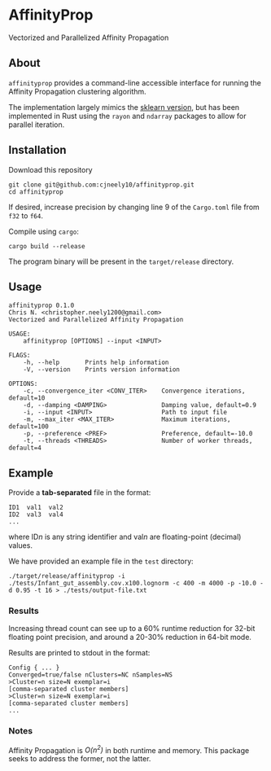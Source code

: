 # AffinityProp
Vectorized and Parallelized Affinity Propagation

## About

`affinityprop` provides a command-line accessible interface for running the Affinity Propagation
clustering algorithm.

The implementation largely mimics the [sklearn version](https://scikit-learn.org/stable/modules/generated/sklearn.cluster.AffinityPropagation.html),
but has been implemented in Rust using the `rayon` and `ndarray` packages to allow for parallel iteration.

## Installation

Download this repository

```shell
git clone git@github.com:cjneely10/affinityprop.git
cd affinityprop
```

If desired, increase precision by changing line 9 of the `Cargo.toml` file from `f32` to `f64`. 

Compile using `cargo`:

```shell
cargo build --release
```

The program binary will be present in the `target/release` directory.

## Usage

```text
affinityprop 0.1.0
Chris N. <christopher.neely1200@gmail.com>
Vectorized and Parallelized Affinity Propagation

USAGE:
    affinityprop [OPTIONS] --input <INPUT>

FLAGS:
    -h, --help       Prints help information
    -V, --version    Prints version information

OPTIONS:
    -c, --convergence_iter <CONV_ITER>    Convergence iterations, default=10
    -d, --damping <DAMPING>               Damping value, default=0.9
    -i, --input <INPUT>                   Path to input file
    -m, --max_iter <MAX_ITER>             Maximum iterations, default=100
    -p, --preference <PREF>               Preference, default=-10.0
    -t, --threads <THREADS>               Number of worker threads, default=4
```

## Example

Provide a **tab-separated** file in the format:

```text
ID1  val1  val2
ID2  val3  val4
...
```

where ID*n* is any string identifier and val*n* are floating-point (decimal) values.

We have provided an example file in the `test` directory:

```shell
./target/release/affinityprop -i ./tests/Infant_gut_assembly.cov.x100.lognorm -c 400 -m 4000 -p -10.0 -d 0.95 -t 16 > ./tests/output-file.txt
```

### Results

Increasing thread count can see up to a 60% runtime reduction for 32-bit floating point precision,
and around a 20-30% reduction in 64-bit mode.

Results are printed to stdout in the format:

```text
Config { ... }
Converged=true/false nClusters=NC nSamples=NS
>Cluster=n size=N exemplar=i
[comma-separated cluster members]
>Cluster=n size=N exemplar=i
[comma-separated cluster members]
...
```

### Notes

Affinity Propagation is *O(n<sup>2</sup>)* in both runtime and memory. 
This package seeks to address the former, not the latter. 
